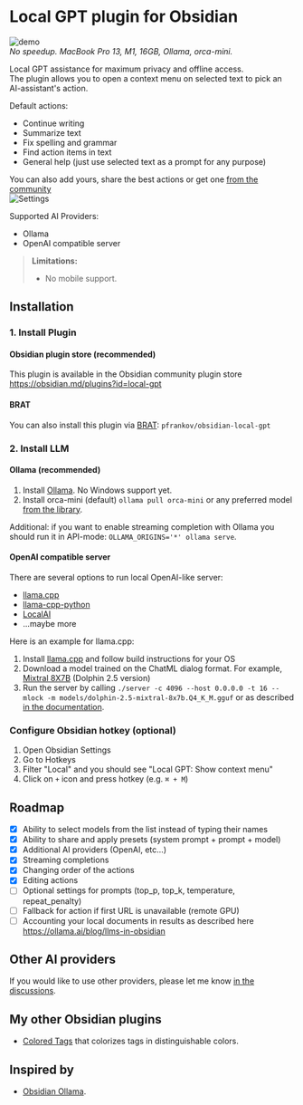 # Local GPT plugin for Obsidian

![demo](https://github.com/pfrankov/obsidian-local-gpt/assets/584632/724d4399-cb6c-4531-9f04-a1e5df2e3dad)  
_No speedup. MacBook Pro 13, M1, 16GB, Ollama, orca-mini._ 

Local GPT assistance for maximum privacy and offline access.  
The plugin allows you to open a context menu on selected text to pick an AI-assistant's action.

Default actions:
- Continue writing
- Summarize text
- Fix spelling and grammar
- Find action items in text
- General help (just use selected text as a prompt for any purpose)

You can also add yours, share the best actions or get one [from the community](https://github.com/pfrankov/obsidian-local-gpt/discussions/2)  
![Settings](https://github.com/pfrankov/obsidian-local-gpt/assets/584632/2384c4f7-3b5b-4f79-ba23-95addef2f4e0)

Supported AI Providers:
- Ollama
- OpenAI compatible server

>**Limitations:**
>- No mobile support.

## Installation
### 1. Install Plugin
#### Obsidian plugin store (recommended)
This plugin is available in the Obsidian community plugin store https://obsidian.md/plugins?id=local-gpt

#### BRAT
You can also install this plugin via [BRAT](https://obsidian.md/plugins?id=obsidian42-brat): `pfrankov/obsidian-local-gpt`

### 2. Install LLM
#### Ollama (recommended)
1. Install [Ollama](https://ollama.ai/). No Windows support yet.
2. Install orca-mini (default) `ollama pull orca-mini` or any preferred model [from the library](https://ollama.ai/library).

Additional: if you want to enable streaming completion with Ollama you should run it in API-mode: `OLLAMA_ORIGINS='*' ollama serve`. 

#### OpenAI compatible server
There are several options to run local OpenAI-like server:  
- [llama.cpp](https://github.com/ggerganov/llama.cpp)
- [llama-cpp-python](https://github.com/abetlen/llama-cpp-python#openai-compatible-web-server)
- [LocalAI](https://localai.io/model-compatibility/llama-cpp/#setup)
- ...maybe more

Here is an example for llama.cpp:  
1. Install [llama.cpp](https://github.com/ggerganov/llama.cpp) and follow build instructions for your OS
2. Download a model trained on the ChatML dialog format. For example, [Mixtral 8X7B](https://huggingface.co/TheBloke/dolphin-2.5-mixtral-8x7b-GGUF/blob/main/dolphin-2.5-mixtral-8x7b.Q4_K_M.gguf) (Dolphin 2.5 version)
3. Run the server by calling `./server -c 4096 --host 0.0.0.0 -t 16 --mlock -m models/dolphin-2.5-mixtral-8x7b.Q4_K_M.gguf` or as described [in the documentation](https://github.com/ggerganov/llama.cpp/blob/master/examples/server/README.md).

### Configure Obsidian hotkey (optional)
1. Open Obsidian Settings
2. Go to Hotkeys
3. Filter "Local" and you should see "Local GPT: Show context menu"
4. Click on `+` icon and press hotkey (e.g. `⌘ + M`)

## Roadmap
- [x] Ability to select models from the list instead of typing their names
- [x] Ability to share and apply presets (system prompt + prompt + model)
- [x] Additional AI providers (OpenAI, etc...)
- [x] Streaming completions
- [x] Changing order of the actions
- [x] Editing actions
- [ ] Optional settings for prompts (top_p, top_k, temperature, repeat_penalty)
- [ ] Fallback for action if first URL is unavailable (remote GPU)
- [ ] Accounting your local documents in results as described here https://ollama.ai/blog/llms-in-obsidian

## Other AI providers
If you would like to use other providers, please let me know [in the discussions](https://github.com/pfrankov/obsidian-local-gpt/discussions/1).

## My other Obsidian plugins
- [Colored Tags](https://github.com/pfrankov/obsidian-colored-tags) that colorizes tags in distinguishable colors. 

## Inspired by
- [Obsidian Ollama](https://github.com/hinterdupfinger/obsidian-ollama).
